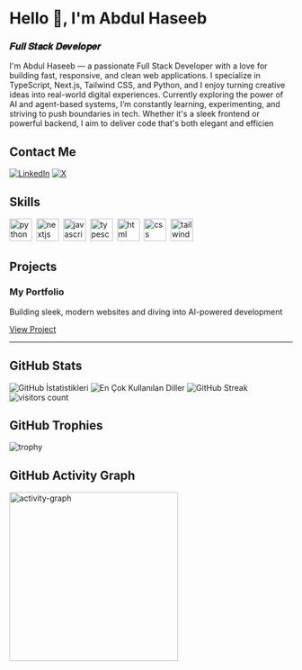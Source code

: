 # Hello 👋, I'm Abdul Haseeb
### 𝑭𝒖𝒍𝒍 𝑺𝒕𝒂𝒄𝒌 𝑫𝒆𝒗𝒆𝒍𝒐𝒑𝒆𝒓

I'm Abdul Haseeb — a passionate Full Stack Developer with a love for building fast, responsive, and clean web applications. I specialize in TypeScript, Next.js, Tailwind CSS, and Python, and I enjoy turning creative ideas into real-world digital experiences. Currently exploring the power of AI and agent-based systems, I’m constantly learning, experimenting, and striving to push boundaries in tech. Whether it's a sleek frontend or powerful backend, I aim to deliver code that's both elegant and efficien

## Contact Me
<p><a href="https://www.linkedin.com/in/a-haseeb-%F0%9F%8E%93-b07825301/" target="_blank"><img src="https://img.shields.io/badge/LinkedIn-%230077B5.svg?&style=flat-square&logo=linkedin&logoColor=white" alt="LinkedIn"></a> <a href="https://x.com/Abdul_Haseeb04" target="_blank"><img src="https://img.shields.io/badge/X-%23000000.svg?&style=flat-square&logo=x&logoColor=white" alt="X"></a> </p>

## Skills

<p align="left">
<img src="https://cdn.jsdelivr.net/gh/devicons/devicon/icons/python/python-original.svg" alt="python" width="40" height="40"/>&nbsp;
<img src="https://cdn.jsdelivr.net/gh/devicons/devicon/icons/nextjs/nextjs-original.svg" alt="nextjs" width="40" height="40"/>&nbsp;
<img src="https://cdn.jsdelivr.net/gh/devicons/devicon/icons/javascript/javascript-original.svg" alt="javascript" width="40" height="40"/>&nbsp;
<img src="https://cdn.jsdelivr.net/gh/devicons/devicon/icons/typescript/typescript-original.svg" alt="typescript" width="40" height="40"/>&nbsp;
<img src="https://cdn.jsdelivr.net/gh/devicons/devicon/icons/html5/html5-original.svg" alt="html" width="40" height="40"/>&nbsp;
<img src="https://cdn.jsdelivr.net/gh/devicons/devicon/icons/css3/css3-original.svg" alt="css" width="40" height="40"/>&nbsp;
<img src="https://cdn.jsdelivr.net/gh/devicons/devicon/icons/tailwindcss/tailwindcss-plain.svg" alt="tailwind" width="40" height="40"/>&nbsp;
</p>

## Projects

### My Portfolio

Building sleek, modern websites and diving into AI-powered development

[View Project](https://my-portfolio-three-zeta-99.vercel.app/)

---

## GitHub Stats

<img src="https://github-readme-stats.vercel.app/api?username=Abdul-haseeb-dawood&show_icons=true&count_private=true&theme=null" alt="GitHub İstatistikleri" />

<img src="https://github-readme-stats.vercel.app/api/top-langs/?username=Abdul-haseeb-dawood&layout=compact&theme=null" alt="En Çok Kullanılan Diller" />

<img src="https://github-readme-streak-stats.herokuapp.com/?user=Abdul-haseeb-dawood&theme=null" alt="GitHub Streak" />

<img src="https://profile-counter.glitch.me/Abdul-haseeb-dawood/count.svg?" alt="visitors count" />

## GitHub Trophies

<img src="https://github-profile-trophy.vercel.app/?username=Abdul-haseeb-dawood" alt="trophy" />

## GitHub Activity Graph

<img src="https://github-readme-activity-graph.vercel.app/graph?username=Abdul-haseeb-dawood&radius=16&theme=github&area=true&order=5" height="300" alt="activity-graph" />

